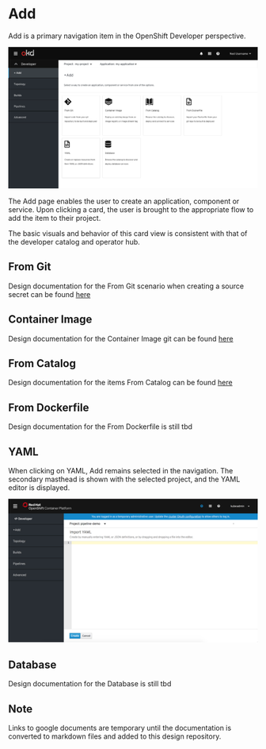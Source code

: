 # Add
Add is a primary navigation item in the OpenShift Developer perspective.

![Add primary nav](img/Add-AltA.png)

The Add page enables the user to create an application, component or service. Upon clicking a card, the user is brought to the appropriate flow to add the item to their project.

The basic visuals and behavior of this card view is consistent with that of the developer catalog and operator hub. 

## From Git
Design documentation for the From Git scenario when creating a source secret can be found [here](https://docs.google.com/document/d/1_yJE6abBYMKiCRBH9cr3NiDh-MtQs74_tW3cmHqko-s/edit?usp=sharing)

## Container Image
Design documentation for the Container Image git can be found [here](https://docs.google.com/document/d/1kqKQxw55GBt6V4jBnF8uh22A_BimcoAvr4wOMSDX-e4/edit?usp=sharing)


## From Catalog
Design documentation for the items From Catalog can be found [here](https://docs.google.com/document/d/1BaNbcNkrqmX0c-5e9E2um282PwwUCAhntUJHg-K7LYM/edit?usp=sharing)

## From Dockerfile
Design documentation for the From Dockerfile is still tbd

## YAML
When clicking on YAML, Add remains selected in the navigation.  The secondary masthead is shown with the selected project, and the YAML editor is displayed.

![Import YAML](img/import-yaml.png)

## Database
Design documentation for the Database is still tbd



## Note
Links to google documents are temporary until the documentation is converted to markdown files and added to this design repository.
